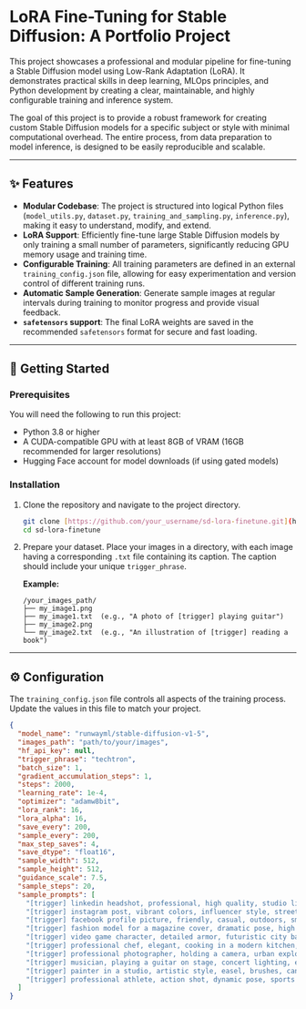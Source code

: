 # LoRA Fine-Tuning for Stable Diffusion: A Portfolio Project

This project showcases a professional and modular pipeline for fine-tuning a Stable Diffusion model using Low-Rank Adaptation (LoRA). It demonstrates practical skills in deep learning, MLOps principles, and Python development by creating a clear, maintainable, and highly configurable training and inference system.

The goal of this project is to provide a robust framework for creating custom Stable Diffusion models for a specific subject or style with minimal computational overhead. The entire process, from data preparation to model inference, is designed to be easily reproducible and scalable.

---

## ✨ Features

* **Modular Codebase**: The project is structured into logical Python files (`model_utils.py`, `dataset.py`, `training_and_sampling.py`, `inference.py`), making it easy to understand, modify, and extend.
* **LoRA Support**: Efficiently fine-tune large Stable Diffusion models by only training a small number of parameters, significantly reducing GPU memory usage and training time.
* **Configurable Training**: All training parameters are defined in an external `training_config.json` file, allowing for easy experimentation and version control of different training runs.
* **Automatic Sample Generation**: Generate sample images at regular intervals during training to monitor progress and provide visual feedback.
* **`safetensors` support**: The final LoRA weights are saved in the recommended `safetensors` format for secure and fast loading.

---

## 🚀 Getting Started

### Prerequisites

You will need the following to run this project:

* Python 3.8 or higher
* A CUDA-compatible GPU with at least 8GB of VRAM (16GB recommended for larger resolutions)
* Hugging Face account for model downloads (if using gated models)

### Installation

1.  Clone the repository and navigate to the project directory.

    ```bash
    git clone [https://github.com/your_username/sd-lora-finetune.git](https://github.com/your_username/sd-lora-finetune.git)
    cd sd-lora-finetune
    ```

2.  Prepare your dataset. Place your images in a directory, with each image having a corresponding `.txt` file containing its caption. The caption should include your unique `trigger_phrase`.

    **Example:**

    ```
    /your_images_path/
    ├── my_image1.png
    ├── my_image1.txt  (e.g., "A photo of [trigger] playing guitar")
    ├── my_image2.png
    └── my_image2.txt  (e.g., "An illustration of [trigger] reading a book")
    ```

---

## ⚙️ Configuration

The `training_config.json` file controls all aspects of the training process. Update the values in this file to match your project.

```json
{
  "model_name": "runwayml/stable-diffusion-v1-5",
  "images_path": "path/to/your/images",
  "hf_api_key": null,
  "trigger_phrase": "techtron",
  "batch_size": 1,
  "gradient_accumulation_steps": 1,
  "steps": 2000,
  "learning_rate": 1e-4,
  "optimizer": "adamw8bit",
  "lora_rank": 16,
  "lora_alpha": 16,
  "save_every": 200,
  "sample_every": 200,
  "max_step_saves": 4,
  "save_dtype": "float16",
  "sample_width": 512,
  "sample_height": 512,
  "guidance_scale": 7.5,
  "sample_steps": 20,
  "sample_prompts": [
    "[trigger] linkedin headshot, professional, high quality, studio lighting, corporate background, sharp focus, dslr photo",
    "[trigger] instagram post, vibrant colors, influencer style, street fashion, bokeh background, dramatic lighting",
    "[trigger] facebook profile picture, friendly, casual, outdoors, smiling, natural light, park setting",
    "[trigger] fashion model for a magazine cover, dramatic pose, high fashion attire, bold colors, magazine logo",
    "[trigger] video game character, detailed armor, futuristic city background, neon lights, high resolution, concept art",
    "[trigger] professional chef, elegant, cooking in a modern kitchen, gourmet dish, steam rising, cinematic",
    "[trigger] professional photographer, holding a camera, urban exploration, golden hour, wide shot",
    "[trigger] musician, playing a guitar on stage, concert lighting, energetic crowd, rock star, detailed",
    "[trigger] painter in a studio, artistic style, easel, brushes, canvas, natural light, soft colors",
    "[trigger] professional athlete, action shot, dynamic pose, sports stadium, bright sunlight, motion blur"
  ]
}